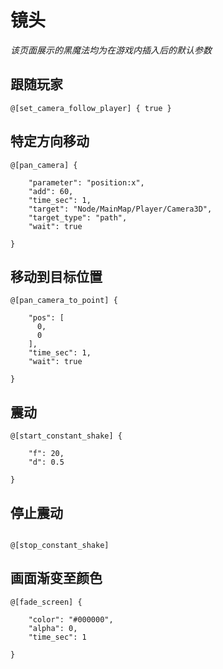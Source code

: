 # 镜头

*该页面展示的黑魔法均为在游戏内插入后的默认参数*

## 跟随玩家
```
@[set_camera_follow_player] { true }
```

## 特定方向移动
```
@[pan_camera] {
  
    "parameter": "position:x",
    "add": 60,
    "time_sec": 1,
    "target": "Node/MainMap/Player/Camera3D",
    "target_type": "path",
    "wait": true
  
}
```

## 移动到目标位置
```
@[pan_camera_to_point] {
  
    "pos": [
      0,
      0
    ],
    "time_sec": 1,
    "wait": true
  
}
```

## 震动
```
@[start_constant_shake] {
  
    "f": 20,
    "d": 0.5
  
}
```

## 停止震动
```

@[stop_constant_shake]

```

## 画面渐变至颜色
```
@[fade_screen] {
  
    "color": "#000000",
    "alpha": 0,
    "time_sec": 1
  
}
```
